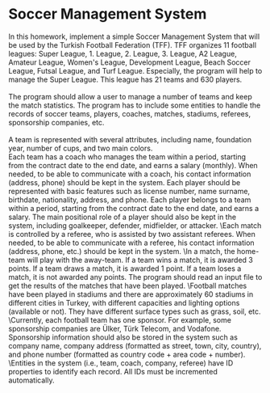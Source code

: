 # Soccer Management System
In this homework, implement a simple Soccer Management System that will be used by the Turkish Football Federation (TFF). TFF organizes 11 football leagues: Super League, 1. League, 2. League, 3. League, A2 League, Amateur League, Women's League, Development League, Beach Soccer League, Futsal League, and Turf League. Especially, the program will help to manage the Super League. This league has 21 teams and 630 players. \
\
The program should allow a user to manage a number of teams and keep the match statistics. The program has to include some entities to handle the records of soccer teams, players, coaches, matches, stadiums, referees, sponsorship companies, etc.\
\
A team is represented with several attributes, including name, foundation year, number of cups, and two main colors.\
Each team has a coach who manages the team within a period, starting from the contract date to the end date, and earns a salary (monthly). When needed, to be able to communicate with a coach, his contact information (address, phone) should be kept in the system.
Each player should be represented with basic features such as license number, name surname, birthdate, nationality, address, and phone. Each player belongs to a team within a period, starting from the contract date to the end date, and earns a salary. The main positional role of a player should also be kept in the system, including goalkeeper, defender, midfielder, or attacker.
\Each match is controlled by a referee, who is assisted by two assistant referees. When needed, to be able to communicate with a referee, his contact information (address, phone, etc.) should be kept in the system.
\In a match, the home-team will play with the away-team. If a team wins a match, it is awarded 3 points. If a team draws a match, it is awarded 1 point. If a team loses a match, it is not awarded any points. The program should read an input file to get the results of the matches that have been played.
\Football matches have been played in stadiums and there are approximately 60 stadiums in different cities in Turkey, with different capacities and lighting options (available or not). They have different surface types such as grass, soil, etc.
\Currently, each football team has one sponsor. For example, some sponsorship companies are Ülker, Türk Telecom, and Vodafone. Sponsorship information should also be stored in the system such as company name, company address (formatted as street, town, city, country), and phone number (formatted as country code + area code + number).
\Entities in the system (i.e., team, coach, company, referee) have ID properties to identify each record. All IDs must be incremented automatically.
